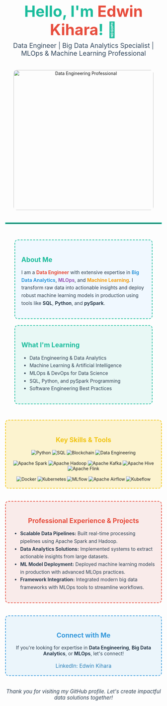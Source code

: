 <div align="center">
  <h1 style="color: #1abc9c; font-size: 3.5em; margin-bottom: 0.2em;">
    Hello, I'm <span style="color: #e74c3c;">Edwin Kihara</span>! 👋
  </h1>
  <p style="font-size: 1.5em; color: #34495e; margin-top: 0;">
    Data Engineer | Big Data Analytics Specialist | MLOps & Machine Learning Professional
  </p>
  <img src="https://media.giphy.com/media/l0HlRmzOv1bGRx8Na/giphy.gif" alt="Data Engineering Professional" width="450" style="border-radius: 10px; margin-top: 20px;">
</div>

<hr style="border: 2px solid #1abc9c; margin: 40px 0;">

<!-- Two-Column Layout for Intro Sections -->
<div style="display: flex; flex-wrap: wrap; justify-content: space-around; margin-bottom: 40px;">

  <!-- About Me -->
  <div style="flex: 1; min-width: 300px; max-width: 400px; margin: 10px; background-color: #f0f8ff; padding: 20px; border-radius: 10px; border: 2px dashed #1abc9c;">
    <h2 style="color: #1abc9c;">About Me</h2>
    <p style="color: #2c3e50; font-size: 1.1em; line-height: 1.6;">
      I am a <strong style="color:#e74c3c;">Data Engineer</strong> with extensive expertise in 
      <strong style="color:#3498db;">Big Data Analytics</strong>, 
      <strong style="color:#9b59b6;">MLOps</strong>, and 
      <strong style="color:#f39c12;">Machine Learning</strong>. I transform raw data into actionable insights and deploy robust machine learning models in production using tools like <strong>SQL</strong>, <strong>Python</strong>, and <strong>pySpark</strong>.
    </p>
  </div>

  <!-- What I'm Learning -->
  <div style="flex: 1; min-width: 300px; max-width: 400px; margin: 10px; background-color: #e8f8f5; padding: 20px; border-radius: 10px; border: 2px dashed #1abc9c;">
    <h2 style="color: #1abc9c;">What I'm Learning</h2>
    <ul style="color: #2c3e50; font-size: 1.1em; line-height: 1.6;">
      <li>Data Engineering & Data Analytics</li>
      <li>Machine Learning & Artificial Intelligence</li>
      <li>MLOps & DevOps for Data Science</li>
      <li>SQL, Python, and pySpark Programming</li>
      <li>Software Engineering Best Practices</li>
    </ul>
  </div>
</div>

<!-- Key Skills & Tools Section -->
<div style="background-color: #fcf3cf; padding: 20px; border-radius: 10px; border: 2px dashed #f1c40f; margin-bottom: 40px;">
  <h2 style="text-align: center; color: #f1c40f;">Key Skills & Tools</h2>
  <div align="center" style="margin-top: 20px;">
    <!-- General Skills -->
    <img src="https://img.shields.io/badge/Python-3776AB?style=for-the-badge&logo=python&logoColor=white" alt="Python">
    <img src="https://img.shields.io/badge/SQL-4479A1?style=for-the-badge&logo=postgresql&logoColor=white" alt="SQL">
    <img src="https://img.shields.io/badge/Blockchain-323232?style=for-the-badge&logo=ethereum&logoColor=white" alt="Blockchain">
    <img src="https://img.shields.io/badge/Data_Engineering-FF69B4?style=for-the-badge&logo=data&logoColor=white" alt="Data Engineering">
    <br/><br/>
    <!-- Big Data Analytics Skills -->
    <img src="https://img.shields.io/badge/Apache_Spark-E25A1C?style=for-the-badge&logo=apache-spark&logoColor=white" alt="Apache Spark">
    <img src="https://img.shields.io/badge/Apache_Hadoop-2C3E50?style=for-the-badge&logo=apachehadoop&logoColor=white" alt="Apache Hadoop">
    <img src="https://img.shields.io/badge/Apache_Kafka-231F20?style=for-the-badge&logo=apachekafka&logoColor=white" alt="Apache Kafka">
    <img src="https://img.shields.io/badge/Apache_Hive-FF9900?style=for-the-badge&logo=apachehive&logoColor=white" alt="Apache Hive">
    <img src="https://img.shields.io/badge/Apache_Flink-00BFFF?style=for-the-badge&logo=apacheflink&logoColor=white" alt="Apache Flink">
    <br/><br/>
    <!-- MLOps & DevOps Skills -->
    <img src="https://img.shields.io/badge/Docker-2496ED?style=for-the-badge&logo=docker&logoColor=white" alt="Docker">
    <img src="https://img.shields.io/badge/Kubernetes-326CE5?style=for-the-badge&logo=kubernetes&logoColor=white" alt="Kubernetes">
    <img src="https://img.shields.io/badge/MLflow-05A5D1?style=for-the-badge&logo=mlflow&logoColor=white" alt="MLflow">
    <img src="https://img.shields.io/badge/Apache_Airflow-017CEE?style=for-the-badge&logo=apacheairflow&logoColor=white" alt="Apache Airflow">
    <img src="https://img.shields.io/badge/Kubeflow-0E6EB8?style=for-the-badge&logo=kubeflow&logoColor=white" alt="Kubeflow">
  </div>
</div>

<!-- Professional Experience & Projects -->
<div style="background-color: #f9ebea; padding: 20px; border-radius: 10px; border: 2px dashed #e74c3c; margin-bottom: 40px;">
  <h2 style="color: #e74c3c; text-align: center;">Professional Experience & Projects</h2>
  <ul style="color: #2c3e50; font-size: 1.1em; line-height: 1.6;">
    <li><strong>Scalable Data Pipelines:</strong> Built real-time processing pipelines using Apache Spark and Hadoop.</li>
    <li><strong>Data Analytics Solutions:</strong> Implemented systems to extract actionable insights from large datasets.</li>
    <li><strong>ML Model Deployment:</strong> Deployed machine learning models in production with advanced MLOps practices.</li>
    <li><strong>Framework Integration:</strong> Integrated modern big data frameworks with MLOps tools to streamline workflows.</li>
  </ul>
</div>

<!-- Connect with Me -->
<div style="background-color: #ebf5fb; padding: 20px; border-radius: 10px; border: 2px dashed #3498db;">
  <h2 style="color: #3498db; text-align: center;">Connect with Me</h2>
  <p style="color: #2c3e50; font-size: 1.1em; text-align: center;">If you're looking for expertise in <strong>Data Engineering</strong>, <strong>Big Data Analytics</strong>, or <strong>MLOps</strong>, let's connect!</p>
  <div align="center" style="margin-top: 20px;">
    <a href="https://www.linkedin.com/in/edwinkihara/" style="text-decoration: none; font-size: 1.2em; color: #2980b9;">LinkedIn: Edwin Kihara</a>
  </div>
</div>

<div align="center" style="margin-top: 40px;">
  <em style="color: #2c3e50; font-size: 1.2em;">
    Thank you for visiting my GitHub profile. Let's create impactful data solutions together!
  </em>
</div>

<!-- SEO Keywords: Data Engineering, Big Data Analytics, MLOps, Machine Learning, Data Science, SQL, Python, pySpark, Apache Spark, Apache Hadoop, Kubernetes, Docker -->
